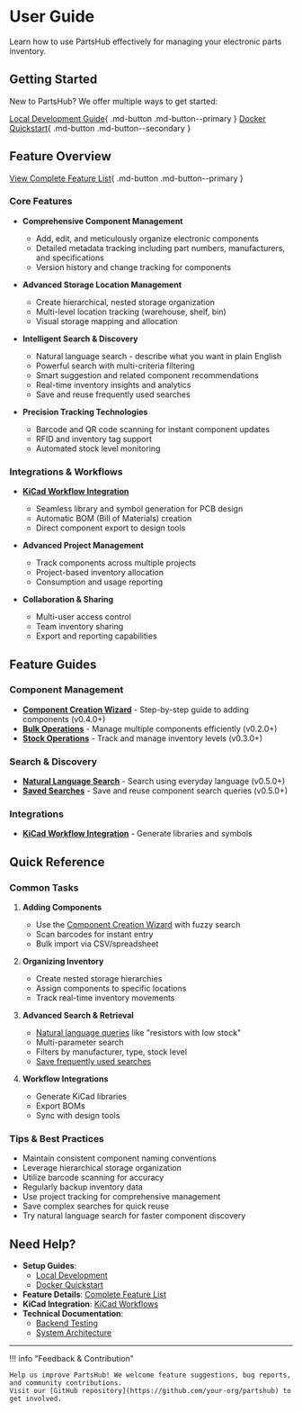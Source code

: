 # User Guide

Learn how to use PartsHub effectively for managing your electronic parts inventory.

## Getting Started

New to PartsHub? We offer multiple ways to get started:

[Local Development Guide](getting-started.md){ .md-button .md-button--primary }
[Docker Quickstart](docker-quickstart.md){ .md-button .md-button--secondary }

## Feature Overview

[View Complete Feature List](features.md){ .md-button .md-button--primary }

### Core Features
- **Comprehensive Component Management**
  - Add, edit, and meticulously organize electronic components
  - Detailed metadata tracking including part numbers, manufacturers, and specifications
  - Version history and change tracking for components

- **Advanced Storage Location Management**
  - Create hierarchical, nested storage organization
  - Multi-level location tracking (warehouse, shelf, bin)
  - Visual storage mapping and allocation

- **Intelligent Search & Discovery**
  - Natural language search - describe what you want in plain English
  - Powerful search with multi-criteria filtering
  - Smart suggestion and related component recommendations
  - Real-time inventory insights and analytics
  - Save and reuse frequently used searches

- **Precision Tracking Technologies**
  - Barcode and QR code scanning for instant component updates
  - RFID and inventory tag support
  - Automated stock level monitoring

### Integrations & Workflows
- **[KiCad Workflow Integration](kicad-workflows.md)**
  - Seamless library and symbol generation for PCB design
  - Automatic BOM (Bill of Materials) creation
  - Direct component export to design tools

- **Advanced Project Management**
  - Track components across multiple projects
  - Project-based inventory allocation
  - Consumption and usage reporting

- **Collaboration & Sharing**
  - Multi-user access control
  - Team inventory sharing
  - Export and reporting capabilities

## Feature Guides

### Component Management
- **[Component Creation Wizard](component-creation.md)** - Step-by-step guide to adding components (v0.4.0+)
- **[Bulk Operations](bulk-operations.md)** - Manage multiple components efficiently (v0.2.0+)
- **[Stock Operations](stock-operations.md)** - Track and manage inventory levels (v0.3.0+)

### Search & Discovery
- **[Natural Language Search](natural-language-search.md)** - Search using everyday language (v0.5.0+)
- **[Saved Searches](saved-searches.md)** - Save and reuse component search queries (v0.5.0+)

### Integrations
- **[KiCad Workflow Integration](kicad-workflows.md)** - Generate libraries and symbols

## Quick Reference

### Common Tasks
1. **Adding Components**
   - Use the [Component Creation Wizard](component-creation.md) with fuzzy search
   - Scan barcodes for instant entry
   - Bulk import via CSV/spreadsheet

2. **Organizing Inventory**
   - Create nested storage hierarchies
   - Assign components to specific locations
   - Track real-time inventory movements

3. **Advanced Search & Retrieval**
   - [Natural language queries](natural-language-search.md) like "resistors with low stock"
   - Multi-parameter search
   - Filters by manufacturer, type, stock level
   - [Save frequently used searches](saved-searches.md)

4. **Workflow Integrations**
   - Generate KiCad libraries
   - Export BOMs
   - Sync with design tools

### Tips & Best Practices
- Maintain consistent component naming conventions
- Leverage hierarchical storage organization
- Utilize barcode scanning for accuracy
- Regularly backup inventory data
- Use project tracking for comprehensive management
- Save complex searches for quick reuse
- Try natural language search for faster component discovery

## Need Help?

- **Setup Guides**:
  - [Local Development](getting-started.md)
  - [Docker Quickstart](docker-quickstart.md)
- **Feature Details**: [Complete Feature List](features.md)
- **KiCad Integration**: [KiCad Workflows](kicad-workflows.md)
- **Technical Documentation**:
  - [Backend Testing](../backend/testing.md)
  - [System Architecture](../architecture/index.md)

---

!!! info "Feedback & Contribution"

    Help us improve PartsHub! We welcome feature suggestions, bug reports, and community contributions.
    Visit our [GitHub repository](https://github.com/your-org/partshub) to get involved.
